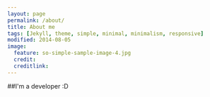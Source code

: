 ```yaml
---
layout: page
permalink: /about/
title: About me
tags: [Jekyll, theme, simple, minimal, minimalism, responsive]
modified: 2014-08-05
image:
  feature: so-simple-sample-image-4.jpg
  credit: 
  creditlink: 
---
```


##I'm a developer :D

[^1]: Example: *domain.com/category-name/post-title*